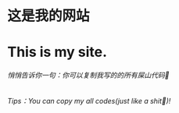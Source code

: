 # 这是我的网站
# This is my site.
<h6>悄悄告诉你一句：你可以复制我写的的所有屎山代码💩</h6>
<h6>Tips：You can copy my all codes(just like a shit💩)!</h6>
